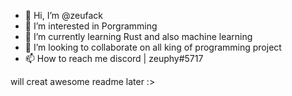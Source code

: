 - 👋 Hi, I’m @zeufack
- 👀 I’m interested in Porgramming 
- 🌱 I’m currently learning Rust and also machine learning
- 💞️ I’m looking to collaborate on all king of programming project 
- 📫 How to reach me discord | zeuphy#5717

will creat awesome readme later :>

<!---
zeufack/zeufack is a ✨ special ✨ repository because its `README.md` (this file) appears on your GitHub profile.
You can click the Preview link to take a look at your changes.
--->
